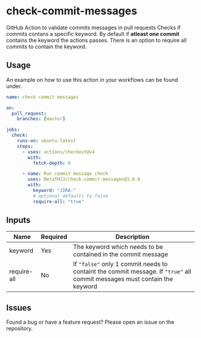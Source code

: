 # check-commit-messages

GitHub Action to validate commits messages in pull requests
Checks if commits contans a specific keyword.
By default if **atleast one commit** contains the keyword the actions passes.
There is an option to require all commits to contain the keyword.

## Usage

An example on how to use this action in your workflows can be found under.

```yaml
name: check commit messages

on:
  pull_request:
    branches: [master]

jobs:
  check:
    runs-on: ubuntu-latest
    steps:
      - uses: actions/checkout@v4
        with:
          fetch-depth: 0

      - name: Run commit message check
        uses: BetaTH13/check-commit-messages@1.0.0
        with:
          keyword: "JIRA-"
          # optional defaults to false
          require-all: "true"
```

## Inputs

| Name        | Required | Description                                                                                                                       |
| ----------- | -------- | --------------------------------------------------------------------------------------------------------------------------------- |
| keyword     | Yes      | The keyword which needs to be contained in the commit message                                                                     |
| require-all | No       | If  `"false"` only 1 commit needs to containt the commit message. If `"true"` all commit messages must contain the keyword |

## Issues

Found a bug or have a feature request?
Please open an issue on the repository.

